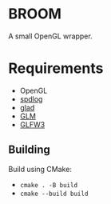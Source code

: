 # BROOM
A small OpenGL wrapper.

# Requirements
- OpenGL
- [spdlog](https://github.com/gabime/spdlog)
- [glad](https://github.com/Dav1dde/glad)
- [GLM](https://github.com/g-truc/glm)
- [GLFW3](https://www.glfw.org/)


## Building
Build using CMake:
- `cmake . -B build`
- `cmake --build build`